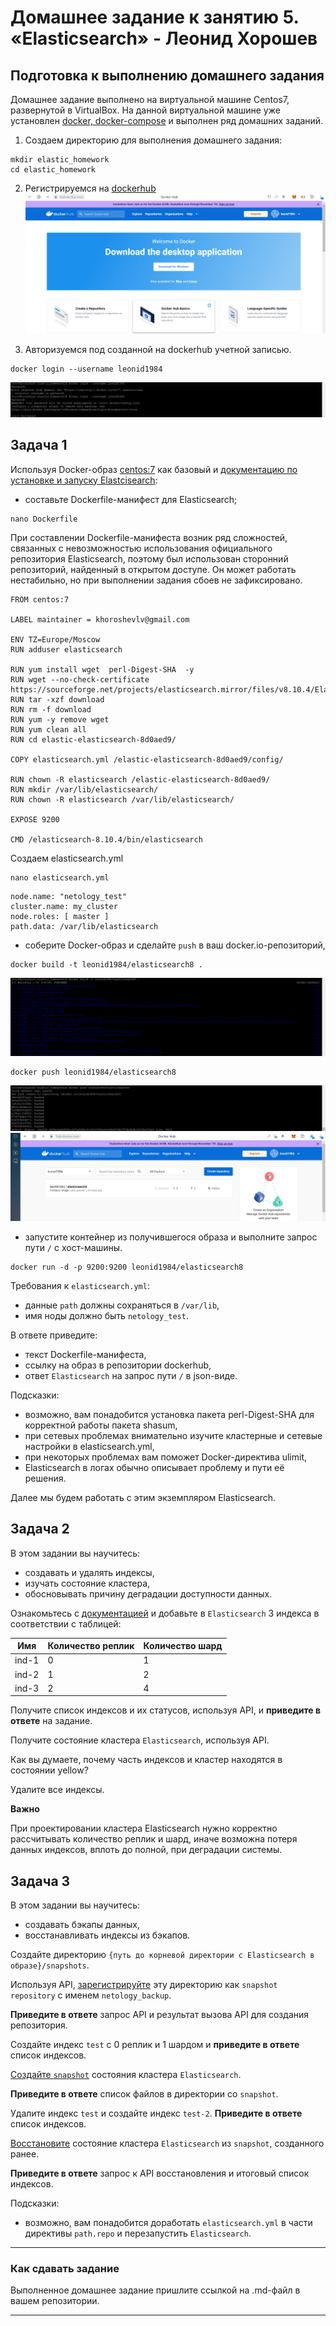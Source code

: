 # Домашнее задание к занятию 5. «Elasticsearch» - Леонид Хорошев

## Подготовка к выполнению домашнего задания

Домашнее задание выполнено на виртуальной машине Centos7, развернутой в VirtualBox. На данной виртуальной машине уже установлен [docker, docker-compose](https://github.com/LeonidKhoroshev/bd-dev-homeworks/blob/main/06-db-04-postgresql/README.md) и выполнен ряд домашних заданий.

1. Создаем директорию для выполнения домашнего задания:
```
mkdir elastic_homework
cd elastic_homework
```

2. Регистрируемся на [dockerhub](https://hub.docker.com/) 
![Alt text](https://github.com/LeonidKhoroshev/bd-dev-homeworks/blob/main/06-db-05-elasticsearch/elk/elk1.png)

3. Авторизуемся под созданной на dockerhub учетной записью.
```
docker login --username leonid1984
```
![Alt text](https://github.com/LeonidKhoroshev/bd-dev-homeworks/blob/main/06-db-05-elasticsearch/elk/elk2.png)

## Задача 1

Используя Docker-образ [centos:7](https://hub.docker.com/_/centos) как базовый и 
[документацию по установке и запуску Elastcisearch](https://www.elastic.co/guide/en/elasticsearch/reference/current/targz.html):

- составьте Dockerfile-манифест для Elasticsearch;
```
nano Dockerfile
```
При составлении Dockerfile-манифеста возник ряд сложностей, связанных с невозможностью использования официального репозитория Elasticsearch, поэтому был использован сторонний репозиторий, найденный в открытом доступе. Он может работать нестабильно, но при выполнении задания сбоев не зафиксировано.
```
FROM centos:7

LABEL maintainer = khoroshevlv@gmail.com

ENV TZ=Europe/Moscow
RUN adduser elasticsearch

RUN yum install wget  perl-Digest-SHA  -y
RUN wget --no-check-certificate https://sourceforge.net/projects/elasticsearch.mirror/files/v8.10.4/Elasticsearch%208.10.4%20source%20code.tar.gz/download
RUN tar -xzf download
RUN rm -f download
RUN yum -y remove wget
RUN yum clean all
RUN cd elastic-elasticsearch-8d0aed9/

COPY elasticsearch.yml /elastic-elasticsearch-8d0aed9/config/

RUN chown -R elasticsearch /elastic-elasticsearch-8d0aed9/
RUN mkdir /var/lib/elasticsearch/
RUN chown -R elasticsearch /var/lib/elasticsearch/

EXPOSE 9200

CMD /elasticsearch-8.10.4/bin/elasticsearch
```
Создаем elasticsearch.yml
```
nano elasticsearch.yml
```

```
node.name: "netology_test"
cluster.name: my_cluster
node.roles: [ master ]
path.data: /var/lib/elasticsearch

```

- соберите Docker-образ и сделайте `push` в ваш docker.io-репозиторий,
```
docker build -t leonid1984/elasticsearch8 .
```
![Alt text](https://github.com/LeonidKhoroshev/bd-dev-homeworks/blob/main/06-db-05-elasticsearch/elk/elk3.png)

```
docker push leonid1984/elasticsearch8
```
![Alt text](https://github.com/LeonidKhoroshev/bd-dev-homeworks/blob/main/06-db-05-elasticsearch/elk/elk4.png)
![Alt text](https://github.com/LeonidKhoroshev/bd-dev-homeworks/blob/main/06-db-05-elasticsearch/elk/elk5.png)

- запустите контейнер из получившегося образа и выполните запрос пути `/` c хост-машины.
```
docker run -d -p 9200:9200 leonid1984/elasticsearch8
```

Требования к `elasticsearch.yml`:

- данные `path` должны сохраняться в `/var/lib`,
- имя ноды должно быть `netology_test`.

В ответе приведите:

- текст Dockerfile-манифеста,
- ссылку на образ в репозитории dockerhub,
- ответ `Elasticsearch` на запрос пути `/` в json-виде.

Подсказки:

- возможно, вам понадобится установка пакета perl-Digest-SHA для корректной работы пакета shasum,
- при сетевых проблемах внимательно изучите кластерные и сетевые настройки в elasticsearch.yml,
- при некоторых проблемах вам поможет Docker-директива ulimit,
- Elasticsearch в логах обычно описывает проблему и пути её решения.

Далее мы будем работать с этим экземпляром Elasticsearch.

## Задача 2

В этом задании вы научитесь:

- создавать и удалять индексы,
- изучать состояние кластера,
- обосновывать причину деградации доступности данных.

Ознакомьтесь с [документацией](https://www.elastic.co/guide/en/elasticsearch/reference/current/indices-create-index.html) 
и добавьте в `Elasticsearch` 3 индекса в соответствии с таблицей:

| Имя | Количество реплик | Количество шард |
|-----|-------------------|-----------------|
| ind-1| 0 | 1 |
| ind-2 | 1 | 2 |
| ind-3 | 2 | 4 |

Получите список индексов и их статусов, используя API, и **приведите в ответе** на задание.

Получите состояние кластера `Elasticsearch`, используя API.

Как вы думаете, почему часть индексов и кластер находятся в состоянии yellow?

Удалите все индексы.

**Важно**

При проектировании кластера Elasticsearch нужно корректно рассчитывать количество реплик и шард,
иначе возможна потеря данных индексов, вплоть до полной, при деградации системы.

## Задача 3

В этом задании вы научитесь:

- создавать бэкапы данных,
- восстанавливать индексы из бэкапов.

Создайте директорию `{путь до корневой директории с Elasticsearch в образе}/snapshots`.

Используя API, [зарегистрируйте](https://www.elastic.co/guide/en/elasticsearch/reference/current/snapshots-register-repository.html#snapshots-register-repository) 
эту директорию как `snapshot repository` c именем `netology_backup`.

**Приведите в ответе** запрос API и результат вызова API для создания репозитория.

Создайте индекс `test` с 0 реплик и 1 шардом и **приведите в ответе** список индексов.

[Создайте `snapshot`](https://www.elastic.co/guide/en/elasticsearch/reference/current/snapshots-take-snapshot.html) 
состояния кластера `Elasticsearch`.

**Приведите в ответе** список файлов в директории со `snapshot`.

Удалите индекс `test` и создайте индекс `test-2`. **Приведите в ответе** список индексов.

[Восстановите](https://www.elastic.co/guide/en/elasticsearch/reference/current/snapshots-restore-snapshot.html) состояние
кластера `Elasticsearch` из `snapshot`, созданного ранее. 

**Приведите в ответе** запрос к API восстановления и итоговый список индексов.

Подсказки:

- возможно, вам понадобится доработать `elasticsearch.yml` в части директивы `path.repo` и перезапустить `Elasticsearch`.

---

### Как cдавать задание

Выполненное домашнее задание пришлите ссылкой на .md-файл в вашем репозитории.

---

